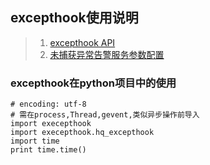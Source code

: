 ## excepthook使用说明

> 1. [excepthook API](/docs/v1/log.md)
> 1. [未捕获异常告警服务参数配置](/docs/v1/fluentd-config.md)

### excepthook在python项目中的使用

```
# encoding: utf-8
# 需在process,Thread,gevent,类似异步操作前导入
import execepthook
import execepthook.hq_excepthook
import time
print time.time()

```